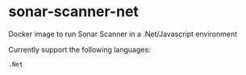 # sonar-scanner-net

Docker image to run Sonar Scanner in a .Net/Javascript environment

Currently support the following languages:

    .Net
